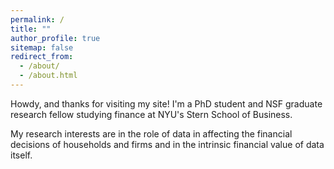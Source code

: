 ```yaml
---
permalink: /
title: ""
author_profile: true
sitemap: false
redirect_from: 
  - /about/
  - /about.html
---
```


Howdy, and thanks for visiting my site! I'm a PhD student and NSF graduate research fellow studying finance at NYU's Stern School of Business.

My research interests are in the role of data in affecting the financial decisions of households and firms and in the intrinsic financial value of data itself.
